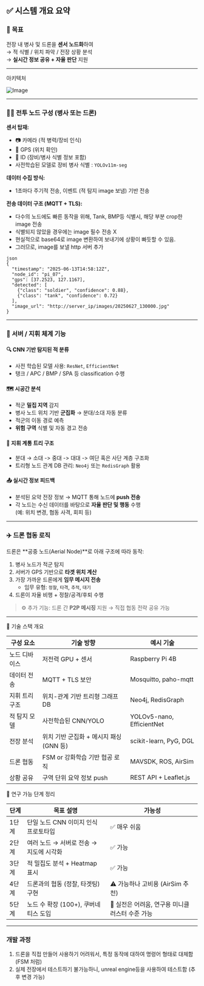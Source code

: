## ✅ 시스템 개요 요약

### 🎯 목표
전장 내 병사 및 드론을 **센서 노드화**하여  
→ 적 식별 / 위치 파악 / 전장 상황 분석  
→ **실시간 정보 공유 + 자율 판단** 지원

---


아키텍처


![Image](https://github.com/user-attachments/assets/d5c62f23-52d0-4703-811f-680e71bb440c)

---


### 🧍‍♂️ 전투 노드 구성 (병사 또는 드론)

**센서 탑재:**
- 📷 카메라 (적 병력/장비 인식)
- 📡 GPS (위치 확인)
- 🪪 ID (장비/병사 식별 정보 포함)
- 사전학습된 모델로 장비 병사 식별 : `YOLOv11m-seg`

**데이터 수집 방식:**
- 1초마다 주기적 전송, 이벤트 (적 탐지 image 보냄) 기반 전송

**전송 데이터 구조 (MQTT + TLS):**
- 다수의 노드에도 빠른 동작을 위해, Tank, BMP등 식별시, 해당 부분 crop한 image 전송
- 식별되지 않았을 경우에는 image 필수 전송 X
- 현실적으로 base64로 image 변환하여 보내기에 상황이 빠듯할 수 있음.
- 그러므로, image를 보낼 http 서버 추가
```
json
{
  "timestamp": "2025-06-13T14:58:12Z",
  "node_id": "pi_07",
  "gps": [37.2523, 127.1167],
  "detected": [
    {"class": "soldier", "confidence": 0.88},
    {"class": "tank", "confidence": 0.72}
  ],
  "image_url": "http://server_ip/images/20250627_130000.jpg"
}
```

---

### 🧠 서버 / 지휘 체계 기능

#### 🔍 CNN 기반 탐지된 적 분류
- 사전 학습된 모델 사용: `ResNet`, `EfficientNet`  
- 탱크 / APC / BMP / SPA 등 classification 수행

#### 🗺️ 시공간 분석
- 적군 **밀집 지역** 감지
- 병사 노드 위치 기반 **군집화** → 분대/소대 자동 분류
- 적군의 이동 경로 예측
- **위험 구역** 식별 및 자동 경고 전송

#### 🌲 지휘 계통 트리 구조
- 분대 → 소대 -> 중대 -> 대대 -> 여단 혹은 사단 계층 구조화
- 트리형 노드 관계 DB 관리: `Neo4j` 또는 `RedisGraph` 활용

#### 📤 실시간 정보 피드백
- 분석된 요약 전장 정보 → MQTT 통해 노드에 **push 전송**
- 각 노드는 수신 데이터를 바탕으로 **자율 판단 및 행동** 수행  
  (예: 위치 변경, 협동 사격, 회피 등)

---

### ✈️ 드론 협동 로직

드론은 **공중 노드(Aerial Node)**로 아래 구조에 따라 동작:

1. 병사 노드가 적군 탐지  
2. 서버가 GPS 기반으로 **타겟 위치 계산**  
3. 가장 가까운 드론에게 **임무 메시지 전송**  
   - 임무 유형: `정찰`, `타격`, `추적`, `대기`
4. 드론이 자율 비행 + 정찰/공격/후퇴 수행

> ⚙️ 추가 기능: 드론 간 **P2P 메시징** 지원 → 직접 협동 전략 공유 가능

---

🧰 기술 스택 개요


| 구성 요소    | 기술 방향                     | 예시 기술                        |
| -------- | ------------------------- | ---------------------------- |
| 노드 디바이스  | 저전력 GPU + 센서              | Raspberry Pi 4B |
| 데이터 전송   | MQTT + TLS 보안     | Mosquitto, paho-mqtt         |
| 지휘 트리 구조 | 위치-관계 기반 트리형 그래프 DB       | Neo4j, RedisGraph            |
| 적 탐지 모델  | 사전학습된 CNN/YOLO            | YOLOv5-nano, EfficientNet    |
| 전장 분석    | 위치 기반 군집화 + 메시지 패싱(GNN 등) | scikit-learn, PyG, DGL       |
| 드론 협동    | FSM or 강화학습 기반 협공 로직      | MAVSDK, ROS, AirSim          |
| 상황 공유    | 구역 단위 요약 정보 push          | REST API + Leaflet.js        |




🧪 연구 가능 단계 정리


| 단계  | 목표 설명                    | 가능성                          |
| --- | ------------------------ | ---------------------------- |
| 1단계 | 단일 노드 CNN 이미지 인식 프로토타입   | ✅ 매우 쉬움                      |
| 2단계 | 여러 노드 → 서버로 전송 → 지도에 시각화 | ✅ 가능                         |
| 3단계 | 적 밀집도 분석 + Heatmap 표시    | ✅ 가능                         |
| 4단계 | 드론과의 협동 (정찰, 타겟팅) 구현     | ⚠️ 가능하나 고비용 (AirSim 추천)      |
| 5단계 | 노드 수 확장 (100+), 쿠버네티스 도입 | 🔁 실전은 어려움, 연구용 미니클러스터 수준 가능 |


---


### 개발 과정

1. 드론을 직접 만들어 사용하기 어려워서, 특정 동작에 대하여 명령어 형태로 대체함 (FSM 처럼) 
2. 실제 전장에서 테스트하기 불가능하니, unreal engine등을 사용하여 테스트함 (추후 변경 가능)


